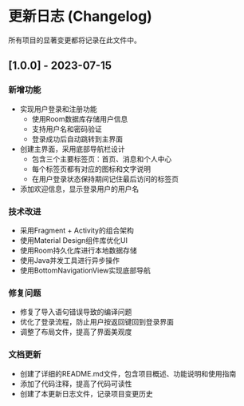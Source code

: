 # 更新日志 (Changelog)

所有项目的显著变更都将记录在此文件中。

## [1.0.0] - 2023-07-15

### 新增功能
- 实现用户登录和注册功能
  - 使用Room数据库存储用户信息
  - 支持用户名和密码验证
  - 登录成功后自动跳转到主界面
- 创建主界面，采用底部导航栏设计
  - 包含三个主要标签页：首页、消息和个人中心
  - 每个标签页都有对应的图标和文字说明
  - 在用户登录状态保持期间记住最后访问的标签页
- 添加欢迎信息，显示登录用户的用户名

### 技术改进
- 采用Fragment + Activity的组合架构
- 使用Material Design组件库优化UI
- 使用Room持久化库进行本地数据存储
- 使用Java并发工具进行异步操作
- 使用BottomNavigationView实现底部导航

### 修复问题
- 修复了导入语句错误导致的编译问题
- 优化了登录流程，防止用户按返回键回到登录界面
- 调整了布局文件，提高了界面美观度

### 文档更新
- 创建了详细的README.md文件，包含项目概述、功能说明和使用指南
- 添加了代码注释，提高了代码可读性
- 创建了本更新日志文件，记录项目变更历史
